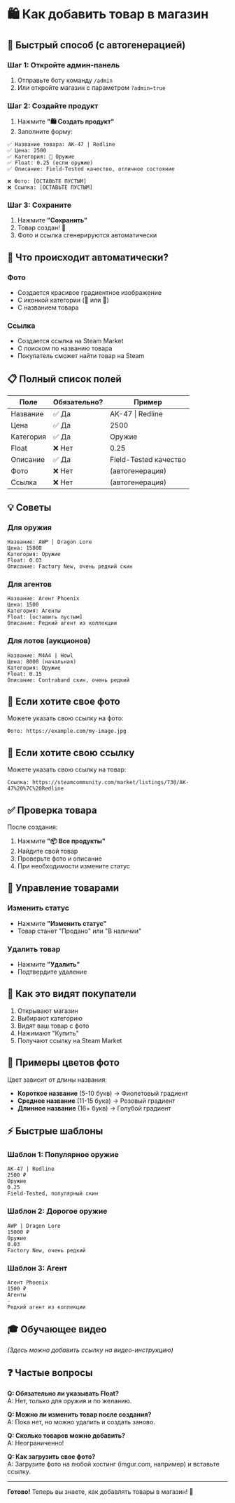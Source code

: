 # 🛍️ Как добавить товар в магазин

## 🚀 Быстрый способ (с автогенерацией)

### Шаг 1: Откройте админ-панель
1. Отправьте боту команду `/admin`
2. Или откройте магазин с параметром `?admin=true`

### Шаг 2: Создайте продукт
1. Нажмите **"🛍️ Создать продукт"**
2. Заполните форму:

```
✅ Название товара: AK-47 | Redline
✅ Цена: 2500
✅ Категория: 🔫 Оружие
✅ Float: 0.25 (если оружие)
✅ Описание: Field-Tested качество, отличное состояние

❌ Фото: [ОСТАВЬТЕ ПУСТЫМ]
❌ Ссылка: [ОСТАВЬТЕ ПУСТЫМ]
```

### Шаг 3: Сохраните
1. Нажмите **"Сохранить"**
2. Товар создан! 🎉
3. Фото и ссылка сгенерируются автоматически

## 🎨 Что происходит автоматически?

### Фото
- Создается красивое градиентное изображение
- С иконкой категории (🔫 или 👤)
- С названием товара

### Ссылка
- Создается ссылка на Steam Market
- С поиском по названию товара
- Покупатель сможет найти товар на Steam

## 📋 Полный список полей

| Поле | Обязательно? | Пример |
|------|--------------|--------|
| Название | ✅ Да | AK-47 \| Redline |
| Цена | ✅ Да | 2500 |
| Категория | ✅ Да | Оружие |
| Float | ❌ Нет | 0.25 |
| Описание | ✅ Да | Field-Tested качество |
| Фото | ❌ Нет | (автогенерация) |
| Ссылка | ❌ Нет | (автогенерация) |

## 💡 Советы

### Для оружия
```
Название: AWP | Dragon Lore
Цена: 15000
Категория: Оружие
Float: 0.03
Описание: Factory New, очень редкий скин
```

### Для агентов
```
Название: Агент Phoenix
Цена: 1500
Категория: Агенты
Float: [оставить пустым]
Описание: Редкий агент из коллекции
```

### Для лотов (аукционов)
```
Название: M4A4 | Howl
Цена: 8000 (начальная)
Категория: Оружие
Float: 0.15
Описание: Contraband скин, очень редкий
```

## 🔧 Если хотите свое фото

Можете указать свою ссылку на фото:
```
Фото: https://example.com/my-image.jpg
```

## 🔗 Если хотите свою ссылку

Можете указать свою ссылку на товар:
```
Ссылка: https://steamcommunity.com/market/listings/730/AK-47%20%7C%20Redline
```

## ✅ Проверка товара

После создания:
1. Нажмите **"📦 Все продукты"**
2. Найдите свой товар
3. Проверьте фото и описание
4. При необходимости измените статус

## 🎯 Управление товарами

### Изменить статус
- Нажмите **"Изменить статус"**
- Товар станет "Продано" или "В наличии"

### Удалить товар
- Нажмите **"Удалить"**
- Подтвердите удаление

## 📱 Как это видят покупатели

1. Открывают магазин
2. Выбирают категорию
3. Видят ваш товар с фото
4. Нажимают "Купить"
5. Получают ссылку на Steam Market

## 🌈 Примеры цветов фото

Цвет зависит от длины названия:
- **Короткое название** (5-10 букв) → Фиолетовый градиент
- **Среднее название** (11-15 букв) → Розовый градиент
- **Длинное название** (16+ букв) → Голубой градиент

## ⚡ Быстрые шаблоны

### Шаблон 1: Популярное оружие
```
AK-47 | Redline
2500 ₽
Оружие
0.25
Field-Tested, популярный скин
```

### Шаблон 2: Дорогое оружие
```
AWP | Dragon Lore
15000 ₽
Оружие
0.03
Factory New, очень редкий
```

### Шаблон 3: Агент
```
Агент Phoenix
1500 ₽
Агенты
-
Редкий агент из коллекции
```

## 🎓 Обучающее видео

_(Здесь можно добавить ссылку на видео-инструкцию)_

## ❓ Частые вопросы

**Q: Обязательно ли указывать Float?**  
A: Нет, только для оружия и по желанию.

**Q: Можно ли изменить товар после создания?**  
A: Пока нет, но можно удалить и создать заново.

**Q: Сколько товаров можно добавить?**  
A: Неограниченно!

**Q: Как загрузить свое фото?**  
A: Загрузите фото на любой хостинг (imgur.com, например) и вставьте ссылку.

---

**Готово!** Теперь вы знаете, как добавлять товары в магазин! 🎉
